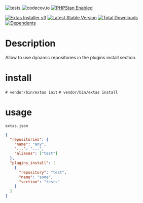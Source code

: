 ![tests](https://github.com/jeyroik/extas-installer-plugins-repositories/workflows/PHP%20Composer/badge.svg?branch=master&event=push)
![codecov.io](https://codecov.io/gh/jeyroik/extas-installer-plugins-repositories/coverage.svg?branch=master)
<a href="https://github.com/phpstan/phpstan"><img src="https://img.shields.io/badge/PHPStan-enabled-brightgreen.svg?style=flat" alt="PHPStan Enabled"></a>

<a href="https://github.com/jeyroik/extas-installer/" title="Extas Installer v3"><img alt="Extas Installer v3" src="https://img.shields.io/badge/installer-v3-green"></a>
[![Latest Stable Version](https://poser.pugx.org/jeyroik/extas-installer-plugins-repositories/v)](//packagist.org/packages/jeyroik/extas-q-crawlers)
[![Total Downloads](https://poser.pugx.org/jeyroik/extas-installer-plugins-repositories/downloads)](//packagist.org/packages/jeyroik/extas-q-crawlers)
[![Dependents](https://poser.pugx.org/jeyroik/extas-installer-plugins-repositories/dependents)](//packagist.org/packages/jeyroik/extas-q-crawlers)


# Description

Allow to use dynamic repositories in the plugins install section.

# install

`# vendor/bin/extas init`
`# vendor/bin/extas install`

# usage

`extas.json`

```json
{
  "repositories": {
    "name": "any",
    "...": "...",
    "aliases": ["test"] 
  },
  "plugins_install": [
    {
      "repository": "test",
      "name": "some",
      "section": "tests"
    }
  ]
}
```
